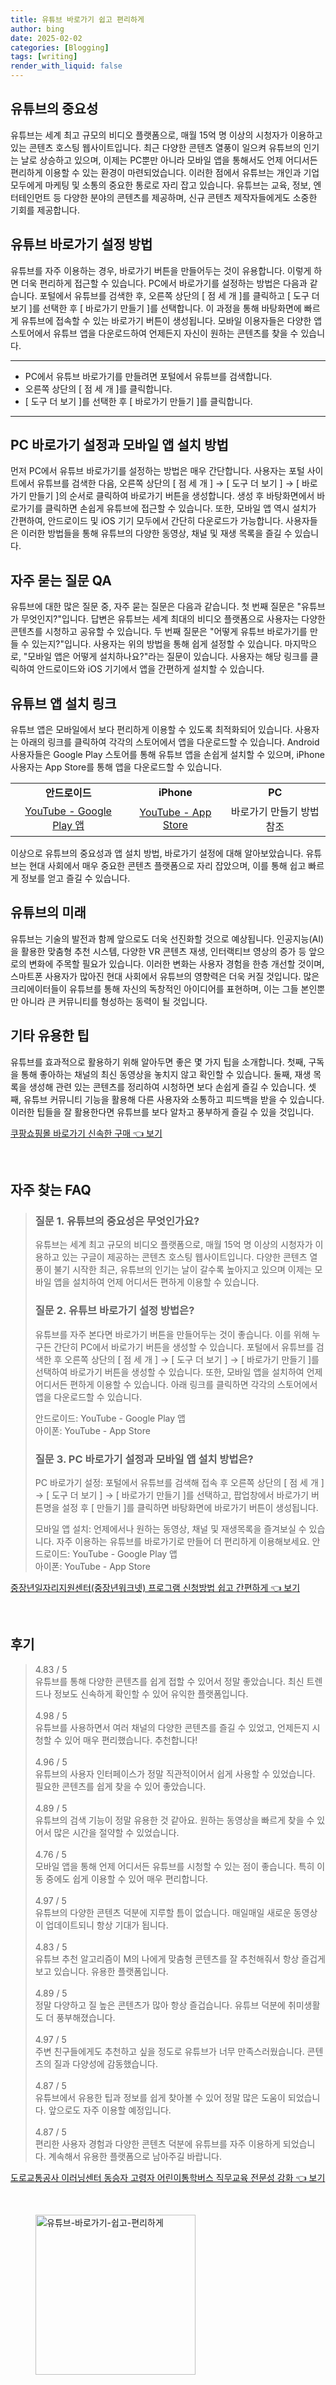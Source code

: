 ```yaml
---
title: 유튜브 바로가기 쉽고 편리하게
author: bing
date: 2025-02-02
categories: [Blogging]
tags: [writing]
render_with_liquid: false
---
```



<h2 id='유튜브의 중요성'>유튜브의 중요성</h2>

<p>유튜브는 세계 최고 규모의 비디오 플랫폼으로, 매월 15억 명 이상의 시청자가 이용하고 있는 콘텐츠 호스팅 웹사이트입니다. 최근 다양한 콘텐츠 열풍이 일으켜 유튜브의 인기는 날로 상승하고 있으며, 이제는 PC뿐만 아니라 모바일 앱을 통해서도 언제 어디서든 편리하게 이용할 수 있는 환경이 마련되었습니다. 이러한 점에서 유튜브는 개인과 기업 모두에게 마케팅 및 소통의 중요한 통로로 자리 잡고 있습니다. 유튜브는 교육, 정보, 엔터테인먼트 등 다양한 분야의 콘텐츠를 제공하며, 신규 콘텐츠 제작자들에게도 소중한 기회를 제공합니다.</p>

<h2 id='유튜브 바로가기 설정 방법'>유튜브 바로가기 설정 방법</h2>

<p>유튜브를 자주 이용하는 경우, 바로가기 버튼을 만들어두는 것이 유용합니다. 이렇게 하면 더욱 편리하게 접근할 수 있습니다. PC에서 바로가기를 설정하는 방법은 다음과 같습니다. 포털에서 유튜브를 검색한 후, 오른쪽 상단의 [ 점 세 개 ]를 클릭하고 [ 도구 더 보기 ]를 선택한 후 [ 바로가기 만들기 ]를 선택합니다. 이 과정을 통해 바탕화면에 빠르게 유튜브에 접속할 수 있는 바로가기 버튼이 생성됩니다. 모바일 이용자들은 다양한 앱스토어에서 유튜브 앱을 다운로드하여 언제든지 자신이 원하는 콘텐츠를 찾을 수 있습니다.</p>

<hr />

<ul>
    <li>PC에서 유튜브 바로가기를 만들려면 포털에서 유튜브를 검색합니다.</li>
    <li>오른쪽 상단의 [ 점 세 개 ]를 클릭합니다.</li>
    <li>[ 도구 더 보기 ]를 선택한 후 [ 바로가기 만들기 ]를 클릭합니다.</li>
</ul>

<hr />

<h2 id='PC 바로가기 설정과 모바일 앱 설치 방법'>PC 바로가기 설정과 모바일 앱 설치 방법</h2>

<p>먼저 PC에서 유튜브 바로가기를 설정하는 방법은 매우 간단합니다. 사용자는 포털 사이트에서 유튜브를 검색한 다음, 오른쪽 상단의 [ 점 세 개 ] → [ 도구 더 보기 ] → [ 바로가기 만들기 ]의 순서로 클릭하여 바로가기 버튼을 생성합니다. 생성 후 바탕화면에서 바로가기를 클릭하면 손쉽게 유튜브에 접근할 수 있습니다. 또한, 모바일 앱 역시 설치가 간편하여, 안드로이드 및 iOS 기기 모두에서 간단히 다운로드가 가능합니다. 사용자들은 이러한 방법들을 통해 유튜브의 다양한 동영상, 채널 및 재생 목록을 즐길 수 있습니다.</p>

<h2 id='자주 묻는 질문 QA'>자주 묻는 질문 QA</h2>

<p>유튜브에 대한 많은 질문 중, 자주 묻는 질문은 다음과 같습니다. 첫 번째 질문은 "유튜브가 무엇인지?"입니다. 답변은 유튜브는 세계 최대의 비디오 플랫폼으로 사용자는 다양한 콘텐츠를 시청하고 공유할 수 있습니다. 두 번째 질문은 "어떻게 유튜브 바로가기를 만들 수 있는지?"입니다. 사용자는 위의 방법을 통해 쉽게 설정할 수 있습니다. 마지막으로, "모바일 앱은 어떻게 설치하나요?"라는 질문이 있습니다. 사용자는 해당 링크를 클릭하여 안드로이드와 iOS 기기에서 앱을 간편하게 설치할 수 있습니다.</p>

<h2 id='유튜브 앱 설치 링크'>유튜브 앱 설치 링크</h2>

<p>유튜브 앱은 모바일에서 보다 편리하게 이용할 수 있도록 최적화되어 있습니다. 사용자는 아래의 링크를 클릭하여 각각의 스토어에서 앱을 다운로드할 수 있습니다. Android 사용자들은 Google Play 스토어를 통해 유튜브 앱을 손쉽게 설치할 수 있으며, iPhone 사용자는 App Store를 통해 앱을 다운로드할 수 있습니다.</p>

<table>
    <tr>
        <td style="text-align: center; height: 17px;"><b>안드로이드</b></td>
        <td style="text-align: center; height: 17px;"><b>iPhone</b></td>
        <td style="text-align: center; height: 17px;"><b>PC</b></td>
    </tr>
    <tr>
        <td style="text-align: center; height: 17px;"><a href="https://play.google.com/store/apps/details?id=com.google.android.youtube">YouTube - Google Play 앱</a></td>
        <td style="text-align: center; height: 17px;"><a href="https://apps.apple.com/app/youtube/id544007664">YouTube - App Store</a></td>
        <td style="text-align: center; height: 17px;">바로가기 만들기 방법 참조</td>
    </tr>
</table>

<p>이상으로 유튜브의 중요성과 앱 설치 방법, 바로가기 설정에 대해 알아보았습니다. 유튜브는 현대 사회에서 매우 중요한 콘텐츠 플랫폼으로 자리 잡았으며, 이를 통해 쉽고 빠르게 정보를 얻고 즐길 수 있습니다.</p>

<h2 id='유튜브의 미래'>유튜브의 미래</h2>

<p>유튜브는 기술의 발전과 함께 앞으로도 더욱 선진화할 것으로 예상됩니다. 인공지능(AI)을 활용한 맞춤형 추천 시스템, 다양한 VR 콘텐츠 재생, 인터랙티브 영상의 증가 등 앞으로의 변화에 주목할 필요가 있습니다. 이러한 변화는 사용자 경험을 한층 개선할 것이며, 스마트폰 사용자가 많아진 현대 사회에서 유튜브의 영향력은 더욱 커질 것입니다. 많은 크리에이터들이 유튜브를 통해 자신의 독창적인 아이디어를 표현하며, 이는 그들 본인뿐만 아니라 큰 커뮤니티를 형성하는 동력이 될 것입니다.</p>

<h2 id='기타 유용한 팁'>기타 유용한 팁</h2>

<p>유튜브를 효과적으로 활용하기 위해 알아두면 좋은 몇 가지 팁을 소개합니다. 첫째, 구독을 통해 좋아하는 채널의 최신 동영상을 놓치지 않고 확인할 수 있습니다. 둘째, 재생 목록을 생성해 관련 있는 콘텐츠를 정리하여 시청하면 보다 손쉽게 즐길 수 있습니다. 셋째, 유튜브 커뮤니티 기능을 활용해 다른 사용자와 소통하고 피드백을 받을 수 있습니다. 이러한 팁들을 잘 활용한다면 유튜브를 보다 알차고 풍부하게 즐길 수 있을 것입니다.</p>


<p><a class="click-button" title="쿠팡쇼핑몰 바로가기 신속한 구매" href="https://yellowplanner.github.io/posts/%EC%BF%A0%ED%8C%A1%EC%87%BC%ED%95%91%EB%AA%B0-%EB%B0%94%EB%A1%9C%EA%B0%80%EA%B8%B0-%EC%8B%A0%EC%86%8D%ED%95%9C-%EA%B5%AC%EB%A7%A4/" rel="dofollow">쿠팡쇼핑몰 바로가기 신속한 구매 👈 보기</a></p><br>
<h2 id='자주_찾는_FAQ'>자주 찾는 FAQ</h2>
<div itemscope="" itemtype="https://schema.org/FAQPage"> 
<blockquote> 
<div itemscope="" itemprop="mainEntity" itemtype="https://schema.org/Question"> 
<h3 itemprop="name">질문 1. 유튜브의 중요성은 무엇인가요?</h3> 
<div itemscope="" itemprop="acceptedAnswer" itemtype="https://schema.org/Answer"> 
<span itemprop="text"> 
<p>유튜브는 세계 최고 규모의 비디오 플랫폼으로, 매월 15억 명 이상의 시청자가 이용하고 있는 구글이 제공하는 콘텐츠 호스팅 웹사이트입니다. 다양한 콘텐츠 열풍이 불기 시작한 최근, 유튜브의 인기는 날이 갈수록 높아지고 있으며 이제는 모바일 앱을 설치하여 언제 어디서든 편하게 이용할 수 있습니다.</p> 
</span> 
</div> 
</div> 
<div itemscope="" itemprop="mainEntity" itemtype="https://schema.org/Question"> 
<h3 itemprop="name">질문 2. 유튜브 바로가기 설정 방법은?</h3> 
<div itemscope="" itemprop="acceptedAnswer" itemtype="https://schema.org/Answer"> 
<span itemprop="text"> 
<p>유튜브를 자주 본다면 바로가기 버튼을 만들어두는 것이 좋습니다. 이를 위해 누구든 간단히 PC에서 바로가기 버튼을 생성할 수 있습니다. 포털에서 유튜브를 검색한 후 오른쪽 상단의 [ 점 세 개 ] → [ 도구 더 보기 ] → [ 바로가기 만들기 ]를 선택하여 바로가기 버튼을 생성할 수 있습니다. 또한, 모바일 앱을 설치하여 언제 어디서든 편하게 이용할 수 있습니다. 아래 링크를 클릭하면 각각의 스토어에서 앱을 다운로드할 수 있습니다.</p> 
<p>안드로이드: YouTube - Google Play 앱<br>아이폰: YouTube - App Store</p>
</span> 
</div> 
</div> 
<div itemscope="" itemprop="mainEntity" itemtype="https://schema.org/Question"> 
<h3 itemprop="name">질문 3. PC 바로가기 설정과 모바일 앱 설치 방법은?</h3> 
<div itemscope="" itemprop="acceptedAnswer" itemtype="https://schema.org/Answer"> 
<span itemprop="text"> 
<p>PC 바로가기 설정: 포털에서 유튜브를 검색해 접속 후 오른쪽 상단의 [ 점 세 개 ] → [ 도구 더 보기 ] → [ 바로가기 만들기 ]를 선택하고, 팝업창에서 바로가기 버튼명을 설정 후 [ 만들기 ]를 클릭하면 바탕화면에 바로가기 버튼이 생성됩니다.</p> 
<p>모바일 앱 설치: 언제에서나 원하는 동영상, 채널 및 재생목록을 즐겨보실 수 있습니다. 자주 이용하는 유튜브를 바로가기로 만들어 더 편리하게 이용해보세요. 안드로이드: YouTube - Google Play 앱<br>아이폰: YouTube - App Store</p>
</span> 
</div> 
</div> 
</blockquote> 
</div>
<p><a class="click-button" title="중장년일자리지원센터(중장년워크넷) 프로그램 신청방법 쉽고 간편하게" href="https://yellowplanner.github.io/posts/%EC%A4%91%EC%9E%A5%EB%85%84%EC%9D%BC%EC%9E%90%EB%A6%AC%EC%A7%80%EC%9B%90%EC%84%BC%ED%84%B0(%EC%A4%91%EC%9E%A5%EB%85%84%EC%9B%8C%ED%81%AC%EB%84%B7)-%ED%94%84%EB%A1%9C%EA%B7%B8%EB%9E%A8-%EC%8B%A0%EC%B2%AD%EB%B0%A9%EB%B2%95-%EC%89%BD%EA%B3%A0-%EA%B0%84%ED%8E%B8%ED%95%98%EA%B2%8C/" rel="dofollow">중장년일자리지원센터(중장년워크넷) 프로그램 신청방법 쉽고 간편하게 👈 보기</a></p><br>
<h2 id='후기'>후기</h2>
<div itemscope itemtype="https://schema.org/Product">
  <blockquote>
  <div itemprop="review" itemscope itemtype="https://schema.org/Review">
      <div itemprop="reviewRating" itemscope itemtype="https://schema.org/Rating"> <span itemprop="ratingValue">4.83</span> / <span itemprop="bestRating">5</span> </div>
      <span itemprop="reviewBody">유튜브를 통해 다양한 콘텐츠를 쉽게 접할 수 있어서 정말 좋았습니다. 최신 트렌드나 정보도 신속하게 확인할 수 있어 유익한 플랫폼입니다.</span>
  </div>
  <br>
  <div itemprop="review" itemscope itemtype="https://schema.org/Review">
      <div itemprop="reviewRating" itemscope itemtype="https://schema.org/Rating"> <span itemprop="ratingValue">4.98</span> / <span itemprop="bestRating">5</span> </div>
      <span itemprop="reviewBody">유튜브를 사용하면서 여러 채널의 다양한 콘텐츠를 즐길 수 있었고, 언제든지 시청할 수 있어 매우 편리했습니다. 추천합니다!</span>
  </div>
  <br>
  <div itemprop="review" itemscope itemtype="https://schema.org/Review">
      <div itemprop="reviewRating" itemscope itemtype="https://schema.org/Rating"> <span itemprop="ratingValue">4.96</span> / <span itemprop="bestRating">5</span> </div>
      <span itemprop="reviewBody">유튜브의 사용자 인터페이스가 정말 직관적이어서 쉽게 사용할 수 있었습니다. 필요한 콘텐츠를 쉽게 찾을 수 있어 좋았습니다.</span>
  </div>
  <br>
  <div itemprop="review" itemscope itemtype="https://schema.org/Review">
      <div itemprop="reviewRating" itemscope itemtype="https://schema.org/Rating"> <span itemprop="ratingValue">4.89</span> / <span itemprop="bestRating">5</span> </div>
      <span itemprop="reviewBody">유튜브의 검색 기능이 정말 유용한 것 같아요. 원하는 동영상을 빠르게 찾을 수 있어서 많은 시간을 절약할 수 있었습니다.</span>
  </div>
  <br>
  <div itemprop="review" itemscope itemtype="https://schema.org/Review">
      <div itemprop="reviewRating" itemscope itemtype="https://schema.org/Rating"> <span itemprop="ratingValue">4.76</span> / <span itemprop="bestRating">5</span> </div>
      <span itemprop="reviewBody">모바일 앱을 통해 언제 어디서든 유튜브를 시청할 수 있는 점이 좋습니다. 특히 이동 중에도 쉽게 이용할 수 있어 매우 편리합니다.</span>
  </div>
  <br>
  <div itemprop="review" itemscope itemtype="https://schema.org/Review">
      <div itemprop="reviewRating" itemscope itemtype="https://schema.org/Rating"> <span itemprop="ratingValue">4.97</span> / <span itemprop="bestRating">5</span> </div>
      <span itemprop="reviewBody">유튜브의 다양한 콘텐츠 덕분에 지루할 틈이 없습니다. 매일매일 새로운 동영상이 업데이트되니 항상 기대가 됩니다.</span>
  </div>
  <br>
  <div itemprop="review" itemscope itemtype="https://schema.org/Review">
      <div itemprop="reviewRating" itemscope itemtype="https://schema.org/Rating"> <span itemprop="ratingValue">4.83</span> / <span itemprop="bestRating">5</span> </div>
      <span itemprop="reviewBody">유튜브 추천 알고리즘이 M의 나에게 맞춤형 콘텐츠를 잘 추천해줘서 항상 즐겁게 보고 있습니다. 유용한 플랫폼입니다.</span>
  </div>
  <br>
  <div itemprop="review" itemscope itemtype="https://schema.org/Review">
      <div itemprop="reviewRating" itemscope itemtype="https://schema.org/Rating"> <span itemprop="ratingValue">4.89</span> / <span itemprop="bestRating">5</span> </div>
      <span itemprop="reviewBody">정말 다양하고 질 높은 콘텐츠가 많아 항상 즐겁습니다. 유튜브 덕분에 취미생활도 더 풍부해졌습니다.</span>
  </div>
  <br>
  <div itemprop="review" itemscope itemtype="https://schema.org/Review">
      <div itemprop="reviewRating" itemscope itemtype="https://schema.org/Rating"> <span itemprop="ratingValue">4.97</span> / <span itemprop="bestRating">5</span> </div>
      <span itemprop="reviewBody">주변 친구들에게도 추천하고 싶을 정도로 유튜브가 너무 만족스러웠습니다. 콘텐츠의 질과 다양성에 감동했습니다.</span>
  </div>
  <br>
  <div itemprop="review" itemscope itemtype="https://schema.org/Review">
      <div itemprop="reviewRating" itemscope itemtype="https://schema.org/Rating"> <span itemprop="ratingValue">4.87</span> / <span itemprop="bestRating">5</span> </div>
      <span itemprop="reviewBody">유튜브에서 유용한 팁과 정보를 쉽게 찾아볼 수 있어 정말 많은 도움이 되었습니다. 앞으로도 자주 이용할 예정입니다.</span>
  </div>
  <br>
  <div itemprop="review" itemscope itemtype="https://schema.org/Review">
      <div itemprop="reviewRating" itemscope itemtype="https://schema.org/Rating"> <span itemprop="ratingValue">4.87</span> / <span itemprop="bestRating">5</span> </div>
      <span itemprop="reviewBody">편리한 사용자 경험과 다양한 콘텐츠 덕분에 유튜브를 자주 이용하게 되었습니다. 계속해서 유용한 플랫폼으로 남아주길 바랍니다.</span>
  </div>
  </blockquote>
</div>
<p><a class="click-button" title="도로교통공사 이러닝센터 동승자 고령자 어린이통학버스 직무교육 전문성 강화" href="https://yellowplanner.github.io/posts/%EB%8F%84%EB%A1%9C%EA%B5%90%ED%86%B5%EA%B3%B5%EC%82%AC-%EC%9D%B4%EB%9F%AC%EB%8B%9D%EC%84%BC%ED%84%B0-%EB%8F%99%EC%8A%B9%EC%9E%90-%EA%B3%A0%EB%A0%B9%EC%9E%90-%EC%96%B4%EB%A6%B0%EC%9D%B4%ED%86%B5%ED%95%99%EB%B2%84%EC%8A%A4-%EC%A7%81%EB%AC%B4%EA%B5%90%EC%9C%A1-%EC%A0%84%EB%AC%B8%EC%84%B1-%EA%B0%95%ED%99%94/" rel="dofollow">도로교통공사 이러닝센터 동승자 고령자 어린이통학버스 직무교육 전문성 강화 👈 보기</a></p><br>
<figure class="image"><img src="https://yellowplanner.github.io/assets/img/thumbnail/유튜브-바로가기-쉽고-편리하게.webp" alt="유튜브-바로가기-쉽고-편리하게" width="256" height="256"></figure>